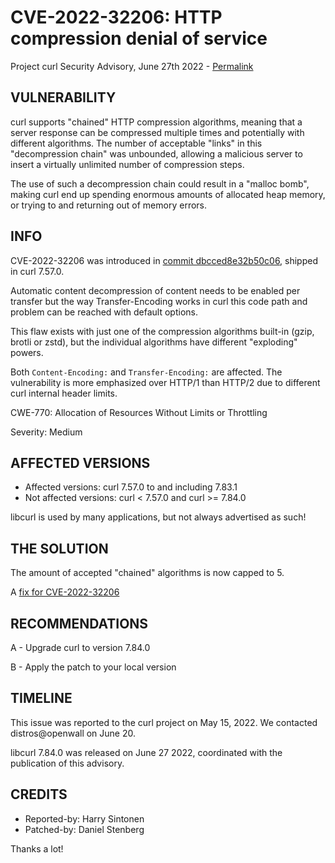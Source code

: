 CVE-2022-32206: HTTP compression denial of service
==================================================

Project curl Security Advisory, June 27th 2022 -
[Permalink](https://curl.se/docs/CVE-2022-32206.html)

VULNERABILITY
-------------

curl supports "chained" HTTP compression algorithms, meaning that a server
response can be compressed multiple times and potentially with different
algorithms. The number of acceptable "links" in this "decompression chain" was
unbounded, allowing a malicious server to insert a virtually unlimited number
of compression steps.

The use of such a decompression chain could result in a "malloc bomb", making
curl end up spending enormous amounts of allocated heap memory, or trying to
and returning out of memory errors.

INFO
----

CVE-2022-32206 was introduced in [commit
dbcced8e32b50c06](https://github.com/curl/curl/commit/dbcced8e32b50c06),
shipped in curl 7.57.0.

Automatic content decompression of content needs to be enabled per transfer
but the way Transfer-Encoding works in curl this code path and problem can be
reached with default options.

This flaw exists with just one of the compression algorithms built-in (gzip,
brotli or zstd), but the individual algorithms have different "exploding"
powers.

Both `Content-Encoding:` and `Transfer-Encoding:` are affected. The
vulnerability is more emphasized over HTTP/1 than HTTP/2 due to different curl
internal header limits.

CWE-770: Allocation of Resources Without Limits or Throttling

Severity: Medium

AFFECTED VERSIONS
-----------------

- Affected versions: curl 7.57.0 to and including 7.83.1
- Not affected versions: curl < 7.57.0 and curl >= 7.84.0

libcurl is used by many applications, but not always advertised as such!

THE SOLUTION
------------

The amount of accepted "chained" algorithms is now capped to 5.

A [fix for CVE-2022-32206](https://github.com/curl/curl/commit/3a09fbb7f264c67c43)

RECOMMENDATIONS
--------------

 A - Upgrade curl to version 7.84.0

 B - Apply the patch to your local version
 
TIMELINE
--------

This issue was reported to the curl project on May 15, 2022. We contacted
distros@openwall on June 20.

libcurl 7.84.0 was released on June 27 2022, coordinated with the publication
of this advisory.

CREDITS
-------

- Reported-by: Harry Sintonen
- Patched-by: Daniel Stenberg

Thanks a lot!
